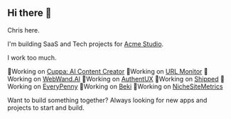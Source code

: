 ## Hi there 👋

Chris here. 

I'm building SaaS and Tech projects for <a href="https://acmestud.io" rel="nofollow">Acme Studio</a>. 

I work too much.

🔭Working on <a href="https://www.cuppa.sh" rel="nofollow">Cuppa: AI Content Creator</a>
🔭Working on <a href="https://urlmonitor.com" rel="nofollow">URL Monitor</a>
🔭Working on <a href="https://webwand.ai" rel="nofollow">WebWand.AI</a>
🔭Working on <a href="https://authentux-plugin.com" rel="nofollow">AuthentUX</a>
🔭Working on <a href="https://shipped.digital" rel="nofollow">Shipped</a>
🔭Working on <a href="https://everypenny.ai" rel="nofollow">EveryPenny</a>
🔭Working on <a href="https://beki.io" rel="nofollow">Beki</a>
🔭Working on <a href="https://nichesitemetrics.com" rel="nofollow">NicheSiteMetrics</a>

Want to build something together? Always looking for new apps and projects to start and build. 

<!--
**lcslates/lcslates** is a ✨ _special_ ✨ repository because its `README.md` (this file) appears on your GitHub profile.

Here are some ideas to get you started:

- 🔭 I’m currently working on ...
- 🌱 I’m currently learning ...
- 👯 I’m looking to collaborate on ...
- 🤔 I’m looking for help with ...
- 💬 Ask me about ...
- 📫 How to reach me: ...
- 😄 Pronouns: ...
- ⚡ Fun fact: ...
-->
